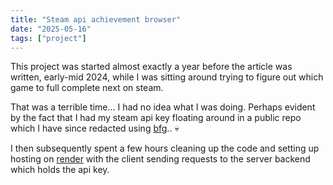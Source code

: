 ```yaml
---
title: "Steam api achievement browser"
date: "2025-05-16"
tags: ["project"]
---
```


This project was started almost exactly a year before the article was written, early-mid 2024, while I was sitting around trying to figure out which game to full complete next on steam. 

That was a terrible time... I had no idea what I was doing. Perhaps evident by the fact that I had my steam api key floating around in a public repo which I have since redacted using [bfg](https://rtyley.github.io/bfg-repo-cleaner/).. :skull:

I then subsequently spent a few hours cleaning up the code and setting up hosting on [render](https://render.com/) with the client sending requests to the server backend which holds the api key.